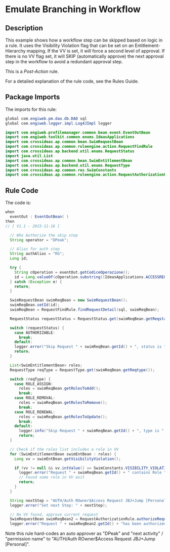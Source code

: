 # Emulate Branching in Workflow

## Description
This example shows how a workflow step can be skipped based on logic in a rule. It uses the Visibility Violation flag that can be set on an Entitlement-Hierarchy mapping. If the VV is set, it will force a second level of approval. If there is no VV flag set, it will SKIP (automatically approve) the next approval step in the workflow to avoid a redundant approval step.

This is a *Post-Action* rule.

For a detailed explanation of the rule code, see the Rules Guide.

## Package Imports
The imports for this rule:
```java
global com.engiweb.pm.dao.db.DAO sql
global com.engiweb.logger.impl.Log4JImpl logger
```

```java
import com.engiweb.profilemanager.common.bean.event.EventOutBean
import com.engiweb.toolkit.common.enums.IdeasApplications
import com.crossideas.ap.common.bean.SwimRequestBean
import com.crossideas.ap.common.ruleengine.action.RequestFindRule
import com.crossideas.ap.backend.util.enums.RequestStatus
import java.util.List
import com.crossideas.ap.common.bean.SwimEntitlementBean
import com.crossideas.ap.backend.util.enums.RequestType
import com.crossideas.ap.common.res.SwimConstants
import com.crossideas.ap.common.ruleengine.action.RequestAuthorizationRule
```

## Rule Code
The code is:
```java
when
  eventOut : EventOutBean( )
then
// [ V1.1 - 2015-11-16 ]

  // Who Authorize the skip step
  String operator = "DPeak";

  // Alias for auth step
  String authAlias = "RG";
  Long id;

  try {
    String cOperation = eventOut.getCodiceOperazione();
    id = Long.valueOf(cOperation.substring((IdeasApplications.ACCESSREQUESTS.getAcronym() + "_").length()));
  } catch (Exception e) {
    return;
  }

  SwimRequestBean swimReqBean = new SwimRequestBean();
  swimReqBean.setId(id);
  swimReqBean = RequestFindRule.findRequestDetail(sql, swimReqBean);

  RequestStatus requestStatus = RequestStatus.get(swimReqBean.getReqstatus());

  switch (requestStatus) {
    case AUTHORIZABLE:
      break;
    default:
    logger.error("Skip Request " + swimReqBean.getId() + ", status is " + requestStatus);
    return;
  }

  List<SwimEntitlementBean> roles;
  RequestType reqType = RequestType.get(swimReqBean.getReqtype());

  switch (reqType) {
    case ROLE_ASSIGN:
      roles = swimReqBean.getRolesToAdd();
      break;
    case ROLE_REMOVAL:
      roles = swimReqBean.getRolesToRemove();
      break;
    case ROLE_RENEWAL:
      roles = swimReqBean.getRolesToUpdate();
      break;
    default:
      logger.info("Skip Request " + swimReqBean.getId() + ", type is " + reqType);
      return;
  }

  // Check if the roles list includes a role in VV
  for (SwimEntitlementBean swimEntBean : roles) {
    Long vv = swimEntBean.getVisibilityViolation();

    if (vv != null && vv.intValue() == SwimConstants.VISIBILITY_VIOLATION_ON) {
      logger.error("Request " + swimReqBean.getId() + " contains Role " + swimEntBean.getNameI18n() + " in VV, follow next approval");
      // Found some role in VV exit
      return;
    }
  }

  String nextStep = "AUTH/Auth ROwner$Access Request JBJ+Jump [Personal]";
  logger.error("Set next Step: " + nextStep);

  // No VV found, approve current request
  SwimRequestBean swimReqBean2 = RequestAuthorizationRule.authorizeRequest(sql, swimReqBean, authAlias, nextStep, operator);
  logger.error("Request " + swimReqBean2.getId() + "has been authorized, new staus is : " + RequestStatus.get(swimReqBean2.getReqstatus()));

```

Note this rule hard-codes an auto approver as "DPeak" and "next activity" / "permission name" to "AUTH/Auth ROwner$Access Request JBJ+Jump [Personal]".

